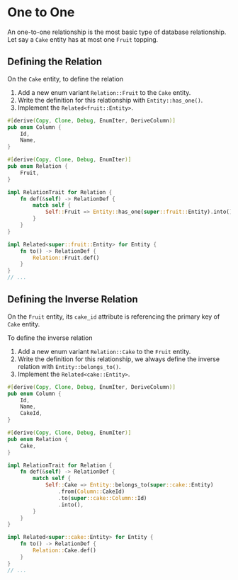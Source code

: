 # One to One

An one-to-one relationship is the most basic type of database relationship. Let say a `Cake` entity has at most one `Fruit` topping.

## Defining the Relation

On the `Cake` entity, to define the relation
1. Add a new enum variant `Relation::Fruit` to the `Cake` entity.
1. Write the definition for this relationship with `Entity::has_one()`.
1. Implement the `Related<fruit::Entity>`.

```rust {9,15,20} title="entity/cake.rs"
#[derive(Copy, Clone, Debug, EnumIter, DeriveColumn)]
pub enum Column {
    Id,
    Name,
}

#[derive(Copy, Clone, Debug, EnumIter)]
pub enum Relation {
    Fruit,
}

impl RelationTrait for Relation {
    fn def(&self) -> RelationDef {
        match self {
            Self::Fruit => Entity::has_one(super::fruit::Entity).into(),
        }
    }
}

impl Related<super::fruit::Entity> for Entity {
    fn to() -> RelationDef {
        Relation::Fruit.def()
    }
}
// ...
```

## Defining the Inverse Relation

On the `Fruit` entity, its `cake_id` attribute is referencing the primary key of `Cake` entity.

To define the inverse relation
1. Add a new enum variant `Relation::Cake` to the `Fruit` entity.
1. Write the definition for this relationship, we always define the inverse relation with `Entity::belongs_to()`.
1. Implement the `Related<cake::Entity>`.

```rust {10,16,24} title="entity/fruit.rs"
#[derive(Copy, Clone, Debug, EnumIter, DeriveColumn)]
pub enum Column {
    Id,
    Name,
    CakeId,
}

#[derive(Copy, Clone, Debug, EnumIter)]
pub enum Relation {
    Cake,
}

impl RelationTrait for Relation {
    fn def(&self) -> RelationDef {
        match self {
            Self::Cake => Entity::belongs_to(super::cake::Entity)
                .from(Column::CakeId)
                .to(super::cake::Column::Id)
                .into(),
        }
    }
}

impl Related<super::cake::Entity> for Entity {
    fn to() -> RelationDef {
        Relation::Cake.def()
    }
}
// ...
```
